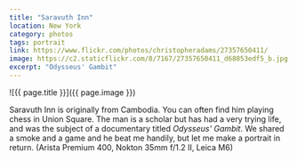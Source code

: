 ```yaml
---
title: "Saravuth Inn"
location: New York
category: photos
tags: portrait
link: https://www.flickr.com/photos/christopheradams/27357650411/
image: https://c2.staticflickr.com/8/7167/27357650411_d68053edf5_b.jpg
excerpt: "Odysseus' Gambit"
---
```


![{{ page.title }}]({{ page.image }})

Saravuth Inn is originally from Cambodia. You can often find him playing chess
in Union Square. The man is a scholar but has had a very trying life, and was the
subject of a documentary titled *Odysseus' Gambit*. We shared a smoke and a game
and he beat me handily, but let me make a portrait in return. (Arista Premium
400, Nokton 35mm f/1.2 II, Leica M6)
